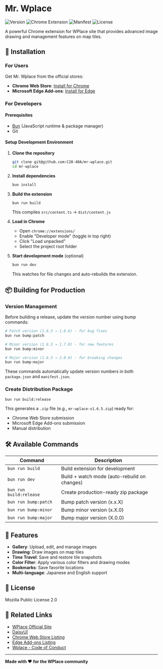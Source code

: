 # Mr. Wplace

![Version](https://img.shields.io/badge/version-1.6.7-blue.svg)
![Chrome Extension](https://img.shields.io/badge/Chrome-Extension-green.svg)
![Manifest](https://img.shields.io/badge/Manifest-V3-orange.svg)
![License](https://img.shields.io/badge/license-MPL--2.0-blue.svg)

A powerful Chrome extension for WPlace site that provides advanced image drawing and management features on map tiles.

## 🚀 Installation

### For Users

Get Mr. Wplace from the official stores:

- **Chrome Web Store**: [Install for Chrome](https://chromewebstore.google.com/detail/mr-wplace/klbcmpogekmdckegggoapdjjlehonnej)
- **Microsoft Edge Add-ons**: [Install for Edge](https://microsoftedge.microsoft.com/addons/detail/mr-wplace/acdodonamhbokadiikkfnnliplijigip)

### For Developers

#### Prerequisites

- [Bun](https://bun.sh/) (JavaScript runtime & package manager)
- Git

#### Setup Development Environment

1. **Clone the repository**

   ```bash
   git clone git@github.com:C20-40A/mr-wplace.git
   cd mr-wplace
   ```

2. **Install dependencies**

   ```bash
   bun install
   ```

3. **Build the extension**

   ```bash
   bun run build
   ```

   This compiles `src/content.ts` → `dist/content.js`

4. **Load in Chrome**

   - Open `chrome://extensions/`
   - Enable "Developer mode" (toggle in top right)
   - Click "Load unpacked"
   - Select the project root folder

5. **Start development mode** (optional)
   ```bash
   bun run dev
   ```
   This watches for file changes and auto-rebuilds the extension.

## 📦 Building for Production

### Version Management

Before building a release, update the version number using bump commands:

```bash
# Patch version (1.6.5 → 1.6.6) - for bug fixes
bun run bump:patch

# Minor version (1.6.5 → 1.7.0) - for new features
bun run bump:minor

# Major version (1.6.5 → 2.0.0) - for breaking changes
bun run bump:major
```

These commands automatically update version numbers in both `package.json` and `manifest.json`.

### Create Distribution Package

```bash
bun run build:release
```

This generates a `.zip` file (e.g., `mr-wplace-v1.6.5.zip`) ready for:

- Chrome Web Store submission
- Microsoft Edge Add-ons submission
- Manual distribution

## 🛠️ Available Commands

| Command                 | Description                                  |
| ----------------------- | -------------------------------------------- |
| `bun run build`         | Build extension for development              |
| `bun run dev`           | Build + watch mode (auto-rebuild on changes) |
| `bun run build:release` | Create production-ready zip package          |
| `bun run bump:patch`    | Bump patch version (x.x.X)                   |
| `bun run bump:minor`    | Bump minor version (x.X.0)                   |
| `bun run bump:major`    | Bump major version (X.0.0)                   |

## 🌟 Features

- **Gallery**: Upload, edit, and manage images
- **Drawing**: Draw images on map tiles
- **Time Travel**: Save and restore tile snapshots
- **Color Filter**: Apply various color filters and drawing modes
- **Bookmarks**: Save favorite locations
- **Multi-language**: Japanese and English support

## 📄 License

Mozilla Public License 2.0

## 🔗 Related Links

- [WPlace Official Site](https://wplace.jp/)
- [DaisyUI](https://daisyui.com/)
- [Chrome Web Store Listing](https://chromewebstore.google.com/detail/mr-wplace/klbcmpogekmdckegggoapdjjlehonnej)
- [Edge Add-ons Listing](https://microsoftedge.microsoft.com/addons/detail/mr-wplace/acdodonamhbokadiikkfnnliplijigip)
- [Wplace - Code of Conduct](https://wplace.live/terms/code-of-conduct)

---

**Made with ❤️ for the WPlace community**
